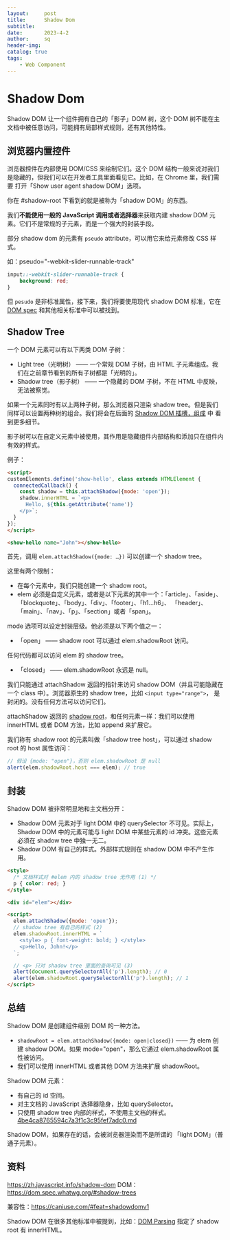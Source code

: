 ```yaml
---
layout:     post
title:      Shadow Dom
subtitle:   
date:       2023-4-2
author:     sq
header-img: 
catalog: true
tags:
    - Web Component
---
```

# Shadow Dom
Shadow DOM 让一个组件拥有自己的「影子」DOM 树，这个 DOM 树不能在主文档中被任意访问，可能拥有局部样式规则，还有其他特性。

## 浏览器内置控件
浏览器控件在内部使用 DOM/CSS 来绘制它们。这个 DOM 结构一般来说对我们是隐藏的，但我们可以在开发者工具里面看见它。比如，在 Chrome 里，我们需要
打开「Show user agent shadow DOM」选项。

你在 #shadow-root 下看到的就是被称为「shadow DOM」的东西。

我们**不能使用一般的 JavaScript 调用或者选择器**来获取内建 shadow DOM 元素。它们不是常规的子元素，而是一个强大的封装手段。

部分 shadow dom 的元素有 `pseudo` attribute，可以用它来给元素修改 CSS 样式。

如：pseudo="-webkit-slider-runnable-track"

```css
input::-webkit-slider-runnable-track {
    background: red;
}
```

但 `pesudo` 是非标准属性，接下来，我们将要使用现代 shadow DOM 标准，它在 [DOM spec](https://dom.spec.whatwg.org/#shadow-trees) 和其他相关标准中可以被找到。

## Shadow Tree
一个 DOM 元素可以有以下两类 DOM 子树：
* Light tree（光明树） —— 一个常规 DOM 子树，由 HTML 子元素组成。我们在之前章节看到的所有子树都是「光明的」。
* Shadow tree（影子树） —— 一个隐藏的 DOM 子树，不在 HTML 中反映，无法被察觉。

如果一个元素同时有以上两种子树，那么浏览器只渲染 shadow tree。但是我们同样可以设置两种树的组合。我们将会在后面的 [Shadow DOM 插槽，组成](https://zh.javascript.info/slots-composition) 中
看到更多细节。

影子树可以在自定义元素中被使用，其作用是隐藏组件内部结构和添加只在组件内有效的样式。

例子：
```html
<script>
customElements.define('show-hello', class extends HTMLElement {
  connectedCallback() {
    const shadow = this.attachShadow({mode: 'open'});
    shadow.innerHTML = `<p>
      Hello, ${this.getAttribute('name')}
    </p>`;
  }
});
</script>

<show-hello name="John"></show-hello>
```

首先，调用 `elem.attachShadow({mode: …})` 可以创建一个 shadow tree。

这里有两个限制：
* 在每个元素中，我们只能创建一个 shadow root。
* elem 必须是自定义元素，或者是以下元素的其中一个：「article」、「aside」、「blockquote」、「body」、「div」、「footer」、「h1…h6」、
「header」、「main」、「nav」、「p」、「section」或者「span」。

mode 选项可以设定封装层级。他必须是以下两个值之一：
* 「open」 —— shadow root 可以通过 elem.shadowRoot 访问。

任何代码都可以访问 elem 的 shadow tree。
* 「closed」 —— elem.shadowRoot 永远是 null。

我们只能通过 attachShadow 返回的指针来访问 shadow DOM（并且可能隐藏在一个 class 中）。浏览器原生的 shadow tree，比如 `<input type="range">`，
是封闭的。没有任何方法可以访问它们。

attachShadow 返回的 [shadow root](https://dom.spec.whatwg.org/#shadowroot)，和任何元素一样：我们可以使用 innerHTML 或者 DOM 方法，比如 append 来扩展它。

我们称有 shadow root 的元素叫做「shadow tree host」，可以通过 shadow root 的 host 属性访问：

```javascript
// 假设 {mode: "open"}，否则 elem.shadowRoot 是 null
alert(elem.shadowRoot.host === elem); // true
```

## 封装
Shadow DOM 被非常明显地和主文档分开：
* Shadow DOM 元素对于 light DOM 中的 querySelector 不可见。实际上，Shadow DOM 中的元素可能与 light DOM 中某些元素的 id 冲突。这些元素必须在 shadow tree 中独一无二。
* Shadow DOM 有自己的样式。外部样式规则在 shadow DOM 中不产生作用。

```html
<style>
  /* 文档样式对 #elem 内的 shadow tree 无作用 (1) */
  p { color: red; }
</style>

<div id="elem"></div>

<script>
  elem.attachShadow({mode: 'open'});
  // shadow tree 有自己的样式 (2)
  elem.shadowRoot.innerHTML = `
    <style> p { font-weight: bold; } </style>
    <p>Hello, John!</p>
  `;

  // <p> 只对 shadow tree 里面的查询可见 (3)
  alert(document.querySelectorAll('p').length); // 0
  alert(elem.shadowRoot.querySelectorAll('p').length); // 1
</script>
```

## 总结
Shadow DOM 是创建组件级别 DOM 的一种方法。

* `shadowRoot = elem.attachShadow({mode: open|closed})` —— 为 elem 创建 shadow DOM。如果 mode="open"，那么它通过 elem.shadowRoot 属性被访问。
* 我们可以使用 innerHTML 或者其他 DOM 方法来扩展 shadowRoot。

Shadow DOM 元素：
* 有自己的 id 空间。
* 对主文档的 JavaScript 选择器隐身，比如 querySelector。
* 只使用 shadow tree 内部的样式，不使用主文档的样式。[4be4ca8765594c7a3f1c3c95fef7adc0.md](..%2F..%2F..%2F..%2F..%2FWechat%20Files%2FWeChat%20Files%2Fwxid_e4out9w7znz622%2FFileStorage%2FFav%2FTemp%2F29305dd3%2Fres%2F4be4ca8765594c7a3f1c3c95fef7adc0.md)

Shadow DOM，如果存在的话，会被浏览器渲染而不是所谓的 「light DOM」（普通子元素）。

## 资料
https://zh.javascript.info/shadow-dom
DOM：https://dom.spec.whatwg.org/#shadow-trees

兼容性：https://caniuse.com/#feat=shadowdomv1

Shadow DOM 在很多其他标准中被提到，比如：[DOM Parsing](https://zh.javascript.info/shadow-dom) 指定了 shadow root 有 innerHTML。
